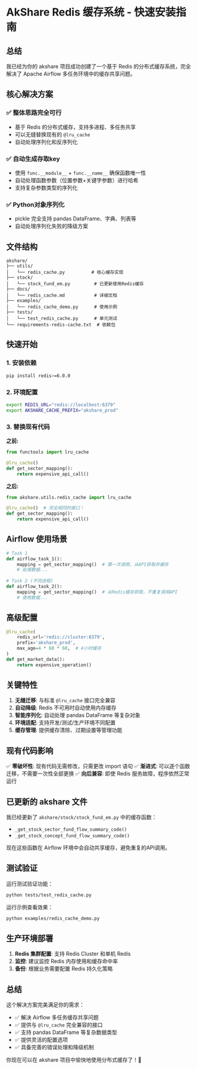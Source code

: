 # AkShare Redis 缓存系统 - 快速安装指南

## 总结

我已经为你的 akshare 项目成功创建了一个基于 Redis 的分布式缓存系统，完全解决了 Apache Airflow 多任务环境中的缓存共享问题。

## 核心解决方案

### ✅ 整体思路完全可行
- 基于 Redis 的分布式缓存，支持多进程、多任务共享
- 可以无缝替换现有的 `@lru_cache`
- 自动处理序列化和反序列化

### ✅ 自动生成存取key
- 使用 `func.__module__` + `func.__name__` 确保函数唯一性
- 自动处理函数参数（位置参数+关键字参数）进行哈希
- 支持复杂参数类型的序列化

### ✅ Python对象序列化
- pickle 完全支持 pandas DataFrame、字典、列表等
- 自动处理序列化失败的降级方案

## 文件结构

```
akshare/
├── utils/
│   └── redis_cache.py          # 核心缓存实现
├── stock/
│   └── stock_fund_em.py         # 已更新使用Redis缓存
├── docs/
│   └── redis_cache.md           # 详细文档
├── examples/
│   └── redis_cache_demo.py      # 使用示例
├── tests/
│   └── test_redis_cache.py      # 单元测试
└── requirements-redis-cache.txt  # 依赖包
```

## 快速开始

### 1. 安装依赖
```bash
pip install redis>=6.0.0
```

### 2. 环境配置
```bash
export REDIS_URL="redis://localhost:6379"
export AKSHARE_CACHE_PREFIX="akshare_prod"
```

### 3. 替换现有代码
**之前:**
```python
from functools import lru_cache

@lru_cache()
def get_sector_mapping():
    return expensive_api_call()
```

**之后:**
```python
from akshare.utils.redis_cache import lru_cache

@lru_cache()  # 完全相同的接口！
def get_sector_mapping():
    return expensive_api_call()
```

## Airflow 使用场景

```python
# Task 1
def airflow_task_1():
    mapping = get_sector_mapping()  # 第一次调用，从API获取并缓存
    # 处理数据...
    
# Task 2 (不同进程)
def airflow_task_2():
    mapping = get_sector_mapping()  # 从Redis缓存获取，不重复调用API
    # 使用数据...
```

## 高级配置

```python
@lru_cache(
    redis_url='redis://cluster:6379',
    prefix='akshare_prod',
    max_age=4 * 60 * 60,  # 4小时缓存
)
def get_market_data():
    return expensive_operation()
```

## 关键特性

1. **无缝迁移**: 与标准 `@lru_cache` 接口完全兼容
2. **自动降级**: Redis 不可用时自动使用内存缓存
3. **智能序列化**: 自动处理 pandas DataFrame 等复杂对象
4. **环境适配**: 支持开发/测试/生产环境不同配置
5. **缓存管理**: 提供缓存清除、过期设置等管理功能

## 现有代码影响

✅ **零破坏性**: 现有代码无需修改，只需更改 import 语句
✅ **渐进式**: 可以逐个函数迁移，不需要一次性全部更换
✅ **向后兼容**: 即使 Redis 服务故障，程序依然正常运行

## 已更新的 akshare 文件

我已经更新了 `akshare/stock/stock_fund_em.py` 中的缓存函数：
- `_get_stock_sector_fund_flow_summary_code()`
- `_get_stock_concept_fund_flow_summary_code()`

现在这些函数在 Airflow 环境中会自动共享缓存，避免重复的API调用。

## 测试验证

运行测试验证功能：
```bash
python tests/test_redis_cache.py
```

运行示例查看效果：
```bash
python examples/redis_cache_demo.py
```

## 生产环境部署

1. **Redis 集群配置**: 支持 Redis Cluster 和单机 Redis
2. **监控**: 建议监控 Redis 内存使用和缓存命中率
3. **备份**: 根据业务需要配置 Redis 持久化策略

## 总结

这个解决方案完美满足你的需求：
- ✅ 解决 Airflow 多任务缓存共享问题
- ✅ 提供与 `@lru_cache` 完全兼容的接口
- ✅ 支持 pandas DataFrame 等复杂数据类型
- ✅ 提供灵活的配置选项
- ✅ 具备完善的错误处理和降级机制

你现在可以在 akshare 项目中愉快地使用分布式缓存了！🎉
